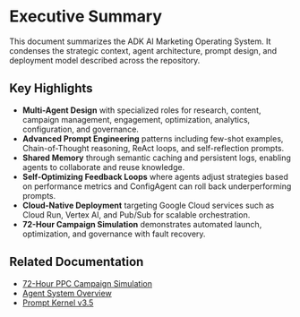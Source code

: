 # Executive Summary

This document summarizes the ADK AI Marketing Operating System. It condenses the strategic context, agent architecture, prompt design, and deployment model described across the repository.

## Key Highlights
- **Multi-Agent Design** with specialized roles for research, content, campaign management, engagement, optimization, analytics, configuration, and governance.
- **Advanced Prompt Engineering** patterns including few-shot examples, Chain-of-Thought reasoning, ReAct loops, and self-reflection prompts.
- **Shared Memory** through semantic caching and persistent logs, enabling agents to collaborate and reuse knowledge.
- **Self-Optimizing Feedback Loops** where agents adjust strategies based on performance metrics and ConfigAgent can roll back underperforming prompts.
- **Cloud-Native Deployment** targeting Google Cloud services such as Cloud Run, Vertex AI, and Pub/Sub for scalable orchestration.
- **72-Hour Campaign Simulation** demonstrates automated launch, optimization, and governance with fault recovery.

## Related Documentation
- [72-Hour PPC Campaign Simulation](simulations/72hr_campaign_sim.md)
- [Agent System Overview](agent_system_overview.md)
- [Prompt Kernel v3.5](prompt/prompt_kernel_v3.5.md)
